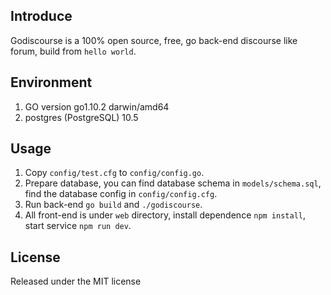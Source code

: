 ## Introduce

Godiscourse is a 100% open source, free, go back-end discourse like forum, build from `hello world`.

## Environment

1. GO version go1.10.2 darwin/amd64
2. postgres (PostgreSQL) 10.5

## Usage

1. Copy `config/test.cfg` to `config/config.go`.
2. Prepare database, you can find database schema in `models/schema.sql`, find the database config in `config/config.cfg`.
3. Run back-end `go build` and `./godiscourse`.
4. All front-end is under `web` directory, install dependence `npm install`, start service `npm run dev`.

## License

Released under the MIT license
